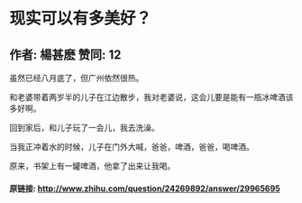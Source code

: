 # 现实可以有多美好？
## 作者: 楊甚麽  赞同: 12
虽然已经八月底了，但广州依然很热。  
  
和老婆带着两岁半的儿子在江边散步，我对老婆说，这会儿要是能有一瓶冰啤酒该多好啊。  
  
回到家后，和儿子玩了一会儿，我去洗澡。  
  
当我正冲着水的时候，儿子在门外大喊，爸爸，啤酒，爸爸，喝啤酒。  
  
原来，书架上有一罐啤酒，他拿了出来让我喝。

#### 原链接: http://www.zhihu.com/question/24269892/answer/29965695